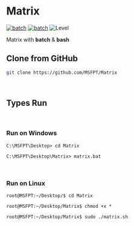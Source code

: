 # Matrix

[![batch](https://img.shields.io/badge/bash-5-yellow)](https://www.gnu.org/software/bash/)
[![batch](https://img.shields.io/badge/batch-2-darkgray)](command.com)
![Level](https://img.shields.io/badge/Level-Easy-cyan)

Matrix with **batch** & **bash**

## Clone from GitHub
```bash
git clone https://github.com/MSFPT/Matrix
```

<br>

## Types Run

<br>

### Run on Windows

```
C:\MSFPT\Desktop> cd Matrix
```
```
C:\MSFPT\Desktop\Matrix> matrix.bat
```

<br>

### Run on Linux

```
root@MSFPT:~/Desktop/$ cd Matrix
```
```
root@MSFPT:~/Desktop/Matrix$ chmod +x *
```
```
root@MSFPT:~/Desktop/Matrix$ sudo ./matrix.sh 
```
